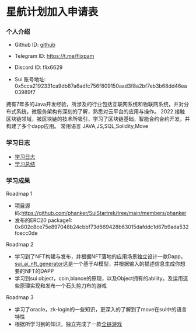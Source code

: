 # 星航计划加入申请表

### 个人介绍

* Github ID: [github](https://github.com/phanker)

* Telegram ID: https://t.me/flixpam

* Discord ID: flix6629

* Sui 账号地址: 0x5cca2192331ca9db87a6adfc756f809150aad3f8a2bf7eb3b68dd46ea03989f7

拥有7年多的Java开发经验，所涉及的行业包括互联网系统和物联网系统，并对分布式系统，微服务架构有深刻的了解，熟悉对云平台的应用与操作。
2022 接触区块链领域，被区块链的技术所吸引，学习了区块链基础，智能合约合约开发，并构建了多个dapp应用。
常用语言 JAVA,JS,SQL,Solidity,Move

### 学习日志

- [学习日志](journal.md)
- [学习总结](summary.md)

### 学习成果

Roadmap  1  
- 项目源码:https://github.com/phanker/SuiStartrek/tree/main/members/phanker
- 发布的ERC20
package1: 0x802c8ce75e897048b24cbbf73d669428b63015dafddc1d67b9ada532fcecc0de

Roadmap  2
- 学习到了NFT构建与发布，并根据NFT落地的应用场景独立设计一款Dapp，[sui_ai_nft_generator](https://github.com/phanker/sui_ai_nft_generator/)这是一个基于AI模型，并根据输入的描述信息生成你想要的NFT的DAPP
- 学习到sui object，coin,blance的原理，以及Object拥有的ability。及运用这些原理实现和发布一个石头剪刀布的游戏

Roadmap 3
- 学习了oracle，zk-login的一些知识，更深入的了解到了move在sui中的语言特性
- 根据所学习到的知识，独立完成了一款[全链游戏](https://black-disk-7038.on.fleek.co/)

